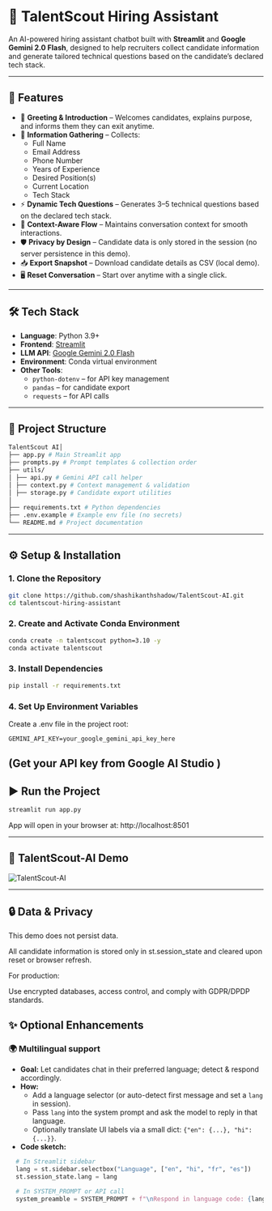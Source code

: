 # 🧭 TalentScout Hiring Assistant

An AI-powered hiring assistant chatbot built with **Streamlit** and **Google Gemini 2.0 Flash**, designed to help recruiters collect candidate information and generate tailored technical questions based on the candidate’s declared tech stack.  

---

## 🚀 Features

- 🤝 **Greeting & Introduction** – Welcomes candidates, explains purpose, and informs them they can exit anytime.  
- 📝 **Information Gathering** – Collects:
  - Full Name  
  - Email Address  
  - Phone Number  
  - Years of Experience  
  - Desired Position(s)  
  - Current Location  
  - Tech Stack  
- ⚡ **Dynamic Tech Questions** – Generates 3–5 technical questions based on the declared tech stack.  
- 🔄 **Context-Aware Flow** – Maintains conversation context for smooth interactions.  
- 🛡️ **Privacy by Design** – Candidate data is only stored in the session (no server persistence in this demo).  
- 📥 **Export Snapshot** – Download candidate details as CSV (local demo).  
- 🖥️ **Reset Conversation** – Start over anytime with a single click.  

---

## 🛠️ Tech Stack

- **Language**: Python 3.9+  
- **Frontend**: [Streamlit](https://streamlit.io/)  
- **LLM API**: [Google Gemini 2.0 Flash](https://ai.google.dev/)  
- **Environment**: Conda virtual environment  
- **Other Tools**:  
  - `python-dotenv` – for API key management  
  - `pandas` – for candidate export  
  - `requests` – for API calls  

---

## 📂 Project Structure
``` bash
TalentScout AI│
├── app.py # Main Streamlit app
├── prompts.py # Prompt templates & collection order
├── utils/
│ ├── api.py # Gemini API call helper
│ ├── context.py # Context management & validation
│ ├── storage.py # Candidate export utilities
│
├── requirements.txt # Python dependencies
├── .env.example # Example env file (no secrets)
└── README.md # Project documentation

```
---

## ⚙️ Setup & Installation

### 1. Clone the Repository
```bash
git clone https://github.com/shashikanthshadow/TalentScout-AI.git
cd talentscout-hiring-assistant
```

### 2. Create and Activate Conda Environment
```bash
conda create -n talentscout python=3.10 -y
conda activate talentscout
```
### 3. Install Dependencies
``` bash
pip install -r requirements.txt
```

### 4. Set Up Environment Variables

Create a .env file in the project root:
```
GEMINI_API_KEY=your_google_gemini_api_key_here
```
(Get your API key from Google AI Studio
)
---

## ▶️ Run the Project
```bash
streamlit run app.py
```
App will open in your browser at: http://localhost:8501

---
## 🎥 TalentScout-AI Demo
![TalentScout-AI](assets/demo.gif)
 
---
## 🔒 Data & Privacy

This demo does not persist data.

All candidate information is stored only in st.session_state and cleared upon reset or browser refresh.

For production:

Use encrypted databases, access control, and comply with GDPR/DPDP standards.

## ✨ Optional Enhancements

### 🌍 Multilingual support
- **Goal:** Let candidates chat in their preferred language; detect & respond accordingly.
- **How:**
  - Add a language selector (or auto-detect first message and set a `lang` in session).
  - Pass `lang` into the system prompt and ask the model to reply in that language.
  - Optionally translate UI labels via a small dict: `{"en": {...}, "hi": {...}}`.
- **Code sketch:**
```python
  # In Streamlit sidebar
  lang = st.sidebar.selectbox("Language", ["en", "hi", "fr", "es"])
  st.session_state.lang = lang

  # In SYSTEM_PROMPT or API call
  system_preamble = SYSTEM_PROMPT + f"\nRespond in language code: {lang}."
  
```
